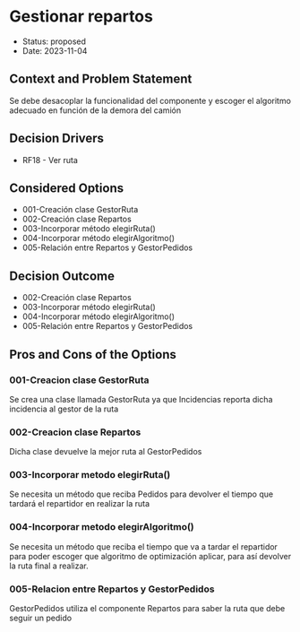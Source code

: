 # Gestionar repartos

* Status: proposed
* Date: 2023-11-04

## Context and Problem Statement

Se debe desacoplar la funcionalidad del componente y escoger el algoritmo adecuado en función de la demora del camión

## Decision Drivers

* RF18 - Ver ruta

## Considered Options

* 001-Creación clase GestorRuta
* 002-Creación clase Repartos
* 003-Incorporar método elegirRuta()
* 004-Incorporar método elegirAlgoritmo()
* 005-Relación entre Repartos y GestorPedidos

## Decision Outcome

* 002-Creación clase Repartos
* 003-Incorporar método elegirRuta()
* 004-Incorporar método elegirAlgoritmo()
* 005-Relación entre Repartos y GestorPedidos

## Pros and Cons of the Options

### 001-Creacion clase GestorRuta

Se crea una clase llamada GestorRuta ya que Incidencias reporta dicha incidencia al gestor de la ruta

### 002-Creacion clase Repartos

Dicha clase devuelve la mejor ruta al GestorPedidos

### 003-Incorporar metodo elegirRuta()

Se necesita un método que reciba Pedidos para devolver el tiempo que tardará el repartidor en realizar la ruta

### 004-Incorporar metodo elegirAlgoritmo()

Se necesita un método que reciba el tiempo que va a tardar el repartidor para poder escoger que algoritmo de optimización aplicar, para así devolver la ruta final a realizar.

### 005-Relacion entre Repartos y GestorPedidos

GestorPedidos utiliza el componente Repartos para saber la ruta que debe seguir un pedido
